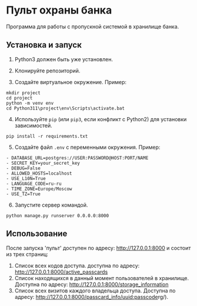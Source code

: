 # Пульт охраны банка

Программа для работы с пропускной системой в хранилище банка.

## Установка и запуск

1. Python3 должен быть уже установлен.

2. Клонируйте репозиторий.

3. Создайте виртуальное окружение. Пример:
```
mkdir project
cd project
python -m venv env
cd Python311\project\env\Scripts\activate.bat
```
4. Используйте `pip` (или `pip3`, если конфликт с Python2) для установки зависимостей.
```
pip install -r requirements.txt
```
5. Создайте файл `.env` с переменными окружения. Пример:
```
- DATABASE_URL=postgres://USER:PASSWORD@HOST:PORT/NAME
- SECRET_KEY=your_secret_key
- DEBUG=False
- ALLOWED_HOSTS=localhost
- USE_L10N=True
- LANGUAGE_CODE=ru-ru
- TIME_ZONE=Europe/Moscow
- USE_TZ=True
```
6. Запустите сервер командой.
```
python manage.py runserver 0.0.0.0:8000
```

## Использование

После запуска 'пульт' доступен по адресу: http://127.0.0.1:8000 и состоит из трех cтраниц:
1. Список всех кодов доступа. доступна по адресу: http://127.0.0.1:8000/active_passcards
2. Список находящихся в данный момент пользователей в хранилище. Доступна по адресу: http://127.0.0.1:8000/storage_information
3. Список всех визитов каждого владельца доступа. Доступна по адресу: http://127.0.0.1:8000/passcard_info/<uuid:passcode>rg/).
